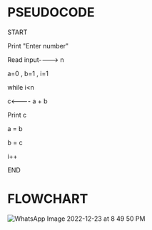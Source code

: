 # PSEUDOCODE
START


Print "Enter number"


Read input----> n


a=0 , b=1 , i=1


while i<n


c<---- a + b    


Print c         


a = b           


b = c           


i++


END


# FLOWCHART
![WhatsApp Image 2022-12-23 at 8 49 50 PM](https://user-images.githubusercontent.com/117601111/209444867-a776257c-8395-4599-ab25-30e3fad26491.jpeg)

